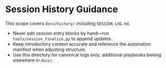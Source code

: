 # Session History Guidance

This scope covers `docs/history/` including `SESSION_LOG.md`.

- Never edit session entry blocks by hand—run `tools/session_finalize.py` to append updates.
- Keep introductory context accurate and reference the automation manifest when adjusting structure.
- Use this directory for canonical logs only; additional playbooks belong elsewhere in `docs/`.
